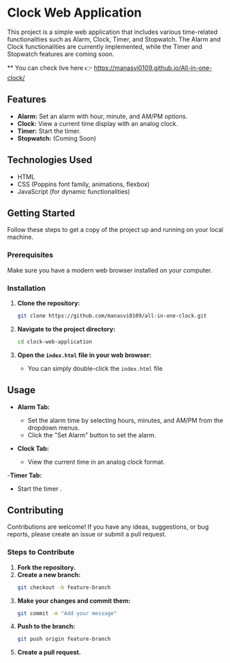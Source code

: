 # Clock Web Application

This project is a simple web application that includes various time-related functionalities such as Alarm, Clock, Timer, and Stopwatch. The Alarm and Clock functionalities are currently implemented, while the Timer and Stopwatch features are coming soon.

** You can check live here 👉 https://manasvi0109.github.io/All-in-one-clock/ 

## Features

- **Alarm:** Set an alarm with hour, minute, and AM/PM options.
- **Clock:** View a current time display with an analog clock.
- **Timer:** Start the timer.
- **Stopwatch:** (Coming Soon)

## Technologies Used

- HTML
- CSS (Poppins font family, animations, flexbox)
- JavaScript (for dynamic functionalities)

## Getting Started

Follow these steps to get a copy of the project up and running on your local machine.

### Prerequisites

Make sure you have a modern web browser installed on your computer.

### Installation

1. **Clone the repository:**
    ```bash
    git clone https://github.com/manasvi0109/all-in-one-clock.git
    ```

2. **Navigate to the project directory:**
    ```bash
    cd clock-web-application
    ```

3. **Open the `index.html` file in your web browser:**
    - You can simply double-click the `index.html` file

## Usage

- **Alarm Tab:**
  - Set the alarm time by selecting hours, minutes, and AM/PM from the dropdown menus.
  - Click the "Set Alarm" button to set the alarm.

- **Clock Tab:**
  - View the current time in an analog clock format.

-**Timer Tab:**
 - Start the timer .

## Contributing

Contributions are welcome! If you have any ideas, suggestions, or bug reports, please create an issue or submit a pull request.

### Steps to Contribute

1. **Fork the repository.**
2. **Create a new branch:**
    ```bash
    git checkout -b feature-branch
    ```
3. **Make your changes and commit them:**
    ```bash
    git commit -m "Add your message"
    ```
4. **Push to the branch:**
    ```bash
    git push origin feature-branch
    ```
5. **Create a pull request.**


